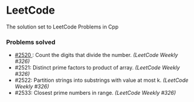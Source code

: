 # LeetCode
The solution set to LeetCode Problems in Cpp
<h3> Problems solved </h3>
<ul> 
  <li> <a href='https://github.com/amaan-272/LeetCode/blob/main/LC%20Count%20the%20digits%20that%20divide%20a%20number.cpp'> #2520 </a>: Count the digits that divide the number. <i> (LeetCode Weekly #326) </i> </li>
  <li> #2521: Distinct prime factors to product of array. <i> (LeetCode Weekly #326) </i> </li>
  <li> #2522: Partition strings into substrings with value at most k. <i> (LeetCode Weekly #326) </i> </li>
  <li> #2533: Closest prime numbers in range. <i> (LeetCode Weekly #326) </i> </li>
</ul>
